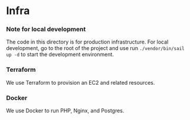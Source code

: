 # Infra

### Note for local development
The code in this directory is for production infrastructure. For local development, go to the root of the project and
use run `./vendor/bin/sail up -d` to start the development environment.

### Terraform
We use Terraform to provision an EC2 and related resources.

### Docker
We use Docker to run PHP, Nginx, and Postgres.

